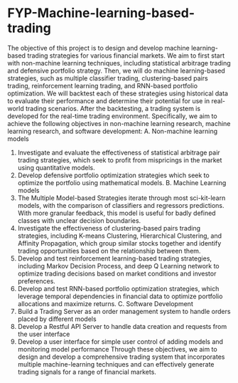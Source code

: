 # FYP-Machine-learning-based-trading
The objective of this project is to design and develop machine learning-based trading
strategies for various financial markets. We aim to first start with non-machine
learning techniques, including statistical arbitrage trading and defensive portfolio
strategy. Then, we will do machine learning-based strategies, such as multiple
classifier trading, clustering-based pairs trading, reinforcement learning trading, and
RNN-based portfolio optimization. We will backtest each of these strategies using
historical data to evaluate their performance and determine their potential for use in
real-world trading scenarios. After the backtesting, a trading system is developed for
the real-time trading environment.
Specifically, we aim to achieve the following objectives in non-machine learning
research, machine learning research, and software development:
A. Non-machine learning models
1. Investigate and evaluate the effectiveness of statistical arbitrage pair trading
strategies, which seek to profit from mispricings in the market using
quantitative models.
2. Develop defensive portfolio optimization strategies which seek to optimize the
portfolio using mathematical models.
B. Machine Learning models
1. The Multiple Model-based Strategies iterate through most sci-kit-learn
models, with the comparison of classifiers and regressors predictions. With
more granular feedback, this model is useful for badly defined classes with
unclear decision boundaries.
2. Investigate the effectiveness of clustering-based pairs trading strategies,
including K-means Clustering, Hierarchical Clustering, and Affinity
Propagation, which group similar stocks together and identify trading
opportunities based on the relationship between them.
3. Develop and test reinforcement learning-based trading strategies, including
Markov Decision Process, and deep Q Learning network to optimize trading
decisions based on market conditions and investor preferences.
4. Develop and test RNN-based portfolio optimization strategies, which leverage
temporal dependencies in financial data to optimize portfolio allocations and
maximize returns.
C. Software Development
1. Build a Trading Server as an order management system to handle orders
placed by different models
2. Develop a Restful API Server to handle data creation and requests from the
user interface
3. Develop a user interface for simple user control of adding models and
monitoring model performance
Through these objectives, we aim to design and develop a comprehensive trading
system that incorporates multiple machine-learning techniques and can effectively
generate trading signals for a range of financial markets.
